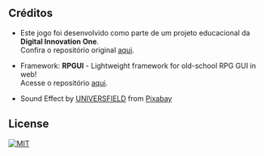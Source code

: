 ## Créditos

- Este jogo foi desenvolvido como parte de um projeto educacional da **Digital Innovation One**.  
Confira o repositório original [aqui](https://github.com/digitalinnovationone/js-yugioh-assets).

- Framework: **RPGUI** - Lightweight framework for old-school RPG GUI in web!  
Acesse o repositório [aqui](https://github.com/RonenNess/RPGUI).

- Sound Effect by <a href="https://pixabay.com/users/universfield-28281460/?utm_source=link-attribution&utm_medium=referral&utm_campaign=music&utm_content=131903">UNIVERSFIELD</a> from <a href="https://pixabay.com/sound-effects//?utm_source=link-attribution&utm_medium=referral&utm_campaign=music&utm_content=131903">Pixabay</a> 

## License

[![MIT](https://img.shields.io/npm/l/react)](https://github.com/Alan-oliveir/Yu-Gi-Oh_card_game/blob/main/LICENSE.md)
